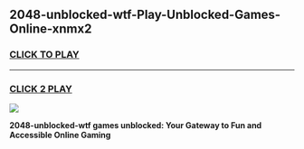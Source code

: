 
## 2048-unblocked-wtf-Play-Unblocked-Games-Online-xnmx2
<h3>
<a href="https://premium76.site?title=2048-unblocked-wtf&ref=25A">CLICK TO PLAY</a></h3>
<hr>

<h3>
<a href="https://premium76.site?title=2048-unblocked-wtf&ref=25A">CLICK 2 PLAY</a>
  
</h3>

<a href="https://premium76.site?title=2048-unblocked-wtf&ref=25A"><img src="https://clearcache.store/games.png"></a>


**2048-unblocked-wtf games unblocked: Your Gateway to Fun and Accessible Online Gaming**
